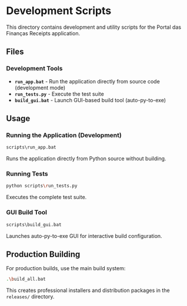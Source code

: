 # Development Scripts

This directory contains development and utility scripts for the Portal das Finanças Receipts application.

## Files

### Development Tools
- **`run_app.bat`** - Run the application directly from source code (development mode)
- **`run_tests.py`** - Execute the test suite
- **`build_gui.bat`** - Launch GUI-based build tool (auto-py-to-exe)

## Usage

### Running the Application (Development)
```bash
scripts\run_app.bat
```
Runs the application directly from Python source without building.

### Running Tests
```bash
python scripts\run_tests.py
```
Executes the complete test suite.

### GUI Build Tool
```bash
scripts\build_gui.bat
```
Launches auto-py-to-exe GUI for interactive build configuration.

## Production Building

For production builds, use the main build system:
```bash
.\build_all.bat
```

This creates professional installers and distribution packages in the `releases/` directory.

